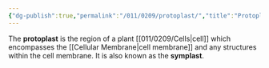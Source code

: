 ```yaml
---
{"dg-publish":true,"permalink":"/011/0209/protoplast/","title":"Protoplast","tags":["BIOL412"],"created":"2024-10-03T23:11:53.000-07:00","updated":"2025-01-22T00:52:18.173-08:00"}
---
```


The **protoplast** is the region of a plant [[011/0209/Cells\|cell]] which encompasses the [[Cellular Membrane\|cell membrane]] and any structures within the cell membrane. It is also known as the **symplast**.